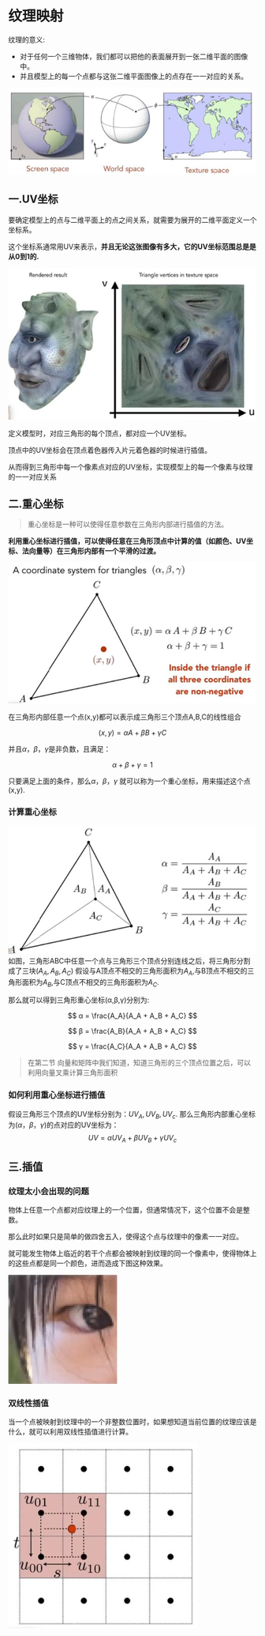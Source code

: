 # 纹理映射

纹理的意义:

+ 对于任何一个三维物体，我们都可以把他的表面展开到一张二维平面的图像中。
+ 并且模型上的每一个点都与这张二维平面图像上的点存在一一对应的关系。

![texture_1](../images/07/07_texture_1.jpg)

## 一.UV坐标

要确定模型上的点与二维平面上的点之间关系，就需要为展开的二维平面定义一个坐标系。

这个坐标系通常用UV来表示，**并且无论这张图像有多大，它的UV坐标范围总是是从0到1的.**

![texture_2](../images/07/07_texture_2.jpg)

定义模型时，对应三角形的每个顶点，都对应一个UV坐标。

顶点中的UV坐标会在顶点着色器传入片元着色器的时候进行插值。

从而得到三角形中每一个像素点对应的UV坐标，实现模型上的每一个像素与纹理的一一对应关系

## 二.重心坐标

>重心坐标是一种可以使得任意参数在三角形内部进行插值的方法。

**利用重心坐标进行插值，可以使得任意在三角形顶点中计算的值（如颜色、UV坐标、法向量等）在三角形内部有一个平滑的过渡。**

![texture_3](../images/07/07_texture_3.jpg)

在三角形内部任意一个点(x,y)都可以表示成三角形三个顶点A,B,C的线性组合

$$
 (x,y)=αA+βB+γC
$$

并且$α，β，γ$是非负数，且满足：

$$
α+β+γ=1
$$

只要满足上面的条件，那么$α，β，γ$ 就可以称为一个重心坐标，用来描述这个点(x,y).

### 计算重心坐标

![texture_4](../images/07/07_texture_4.jpg)
如图，三角形ABC中任意一个点与三角形三个顶点分别连线之后，将三角形分割成了三块$(A_A, A_B, A_C)$ 假设与A顶点不相交的三角形面积为$A_A$,与B顶点不相交的三角形面积为$A_B$,与C顶点不相交的三角形面积为$A_C$.

那么就可以得到三角形重心坐标(α,β,γ)分别为:

$$
α = \frac{A_A}{A_A + A_B + A_C}
$$

$$
β = \frac{A_B}{A_A + A_B + A_C}
$$

$$
γ = \frac{A_C}{A_A + A_B + A_C}
$$

> 在第二节 向量和矩阵中我们知道，知道三角形的三个顶点位置之后，可以利用向量叉乘计算三角形面积

### 如何利用重心坐标进行插值

假设三角形三个顶点的UV坐标分别为：$UV_A, UV_B, UV_c$.
那么三角形内部重心坐标为$(α，β，γ)$的点对应的UV坐标为：
$$
    UV = αUV_A + βUV_B + γUV_c
$$


## 三.插值

### 纹理太小会出现的问题

物体上任意一个点都对应纹理上的一个位置，但通常情况下，这个位置不会是整数。

那么此时如果只是简单的做四舍五入，使得这个点与纹理中的像素一一对应。

就可能发生物体上临近的若干个点都会被映射到纹理的同一个像素中，使得物体上的这些点都是同一个颜色，进而造成下图这种效果。

![texture_5](../images/07/07_texture_5.jpg)

### 双线性插值

当一个点被映射到纹理中的一个非整数位置时，如果想知道当前位置的纹理应该是什么，就可以利用双线性插值进行计算。

![texture_6](../images/07/07_texture_6.jpg)

